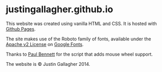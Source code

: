 justingallagher.github.io
=========================

This website was created using vanilla HTML and CSS. It is hosted with [Github Pages](http://pages.github.com/).

The site makes use of the Roboto family of fonts, available under the [Apache v2 License](http://www.apache.org/licenses/LICENSE-2.0) on [Google Fonts](http://www.google.com/fonts/specimen/Roboto).

Thanks to [Paul Bennett](http://paulicio.us) for the script that adds mouse wheel support.

The website is © Justin Gallagher 2014.